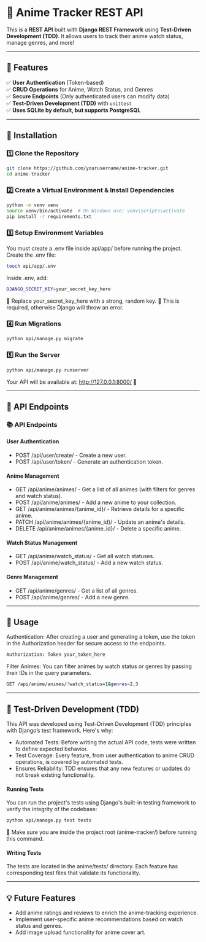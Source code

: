 # 🎥 Anime Tracker REST API  

This is a **REST API** built with **Django REST Framework** using **Test-Driven Development (TDD)**. It allows users to track their anime watch status, manage genres, and more!  

---

## 🚀 Features  

✅ **User Authentication** (Token-based)  
✅ **CRUD Operations** for Anime, Watch Status, and Genres  
✅ **Secure Endpoints** (Only authenticated users can modify data)  
✅ **Test-Driven Development (TDD)** with `unittest`  
✅ **Uses SQLite by default, but supports PostgreSQL**  

---

## 🔧 Installation  

### 1️⃣ Clone the Repository  
```bash
git clone https://github.com/yourusername/anime-tracker.git
cd anime-tracker
```
### 2️⃣ Create a Virtual Environment & Install Dependencies
```bash
python -m venv venv
source venv/bin/activate  # On Windows use: venv\Scripts\activate
pip install -r requirements.txt
```
### 3️⃣ Setup Environment Variables
You must create a .env file inside api/app/ before running the project.
Create the .env file:
```bash
touch api/app/.env
```
Inside .env, add:
```bash
DJANGO_SECRET_KEY=your_secret_key_here
```
🔹 Replace your_secret_key_here with a strong, random key.
🔹 This is required, otherwise Django will throw an error.
### 4️⃣ Run Migrations
```bash
python api/manage.py migrate
```
### 5️⃣ Run the Server
```bash
python api/manage.py runserver
```
Your API will be available at: http://127.0.0.1:8000/ 🎉

---

## 📌 API Endpoints
### 📚 API Endpoints
#### User Authentication
- POST /api/user/create/ - Create a new user.
- POST /api/user/token/ - Generate an authentication token.
#### Anime Management
- GET /api/anime/animes/ - Get a list of all animes (with filters for genres and watch status).
- POST /api/anime/animes/ - Add a new anime to your collection.
- GET /api/anime/animes/{anime_id}/ - Retrieve details for a specific anime.
- PATCH /api/anime/animes/{anime_id}/ - Update an anime's details.
- DELETE /api/anime/animes/{anime_id}/ - Delete a specific anime.
#### Watch Status Management
- GET /api/anime/watch_status/ - Get all watch statuses.
- POST /api/anime/watch_status/ - Add a new watch status.
#### Genre Management
- GET /api/anime/genres/ - Get a list of all genres.
- POST /api/anime/genres/ - Add a new genre.

---

## 📝 Usage
Authentication: After creating a user and generating a token, use the token in the Authorization header for secure access to the endpoints.
``` bash
Authorization: Token your_token_here
```
Filter Animes: You can filter animes by watch status or genres by passing their IDs in the query parameters.
``` bash
GET /api/anime/animes/?watch_status=1&genres=2,3
```

---

## 🧪 Test-Driven Development (TDD)
This API was developed using Test-Driven Development (TDD) principles with Django’s test framework. Here's why:

- Automated Tests: Before writing the actual API code, tests were written to define expected behavior.
- Test Coverage: Every feature, from user authentication to anime CRUD operations, is covered by automated tests.
- Ensures Reliability: TDD ensures that any new features or updates do not break existing functionality.

#### Running Tests
You can run the project's tests using Django's built-in testing framework to verify the integrity of the codebase:

``` bash
python api/manage.py test tests
```
📌 Make sure you are inside the project root (anime-tracker/) before running this command.

#### Writing Tests
The tests are located in the anime/tests/ directory. Each feature has corresponding test files that validate its functionality.

---

## 💡 Future Features
- Add anime ratings and reviews to enrich the anime-tracking experience.
- Implement user-specific anime recommendations based on watch status and genres.
- Add image upload functionality for anime cover art.
